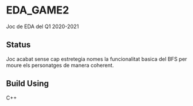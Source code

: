 # EDA_GAME2
Joc de EDA del Q1 2020-2021

## Status
Joc acabat sense cap estretegia nomes la funcionalitat basica del BFS per moure els personatges de manera coherent.

## Build Using
C++
